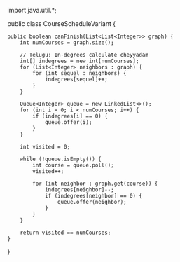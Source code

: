 
import java.util.*;

public class CourseScheduleVariant {

    public boolean canFinish(List<List<Integer>> graph) {
        int numCourses = graph.size();

        // Telugu: In-degrees calculate cheyyadam
        int[] indegrees = new int[numCourses];
        for (List<Integer> neighbors : graph) {
            for (int sequel : neighbors) {
                indegrees[sequel]++;
            }
        }

        Queue<Integer> queue = new LinkedList<>();
        for (int i = 0; i < numCourses; i++) {
            if (indegrees[i] == 0) {
                queue.offer(i);
            }
        }

        int visited = 0;

        while (!queue.isEmpty()) {
            int course = queue.poll();
            visited++;

            for (int neighbor : graph.get(course)) {
                indegrees[neighbor]--;
                if (indegrees[neighbor] == 0) {
                    queue.offer(neighbor);
                }
            }
        }

        return visited == numCourses;
    }
}
